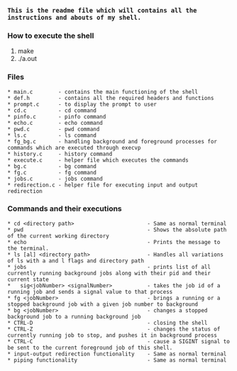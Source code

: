 ### `This is the readme file which will contains all the instructions and abouts of my shell.`

### How to execute the shell

1. make
2. ./a.out

### Files

    * main.c        - contains the main functioning of the shell
    * def.h         - contains all the required headers and functions
    * prompt.c      - to display the prompt to user
    * cd.c          - cd command
    * pinfo.c       - pinfo command
    * echo.c        - echo command
    * pwd.c         - pwd command
    * ls.c          - ls command
    * fg_bg.c       - handling background and foreground processes for commands which are executed through execvp
    * history.c     - history command
    * execute.c     - helper file which executes the commands
    * bg.c          - bg command
    * fg.c          - fg command
    * jobs.c        - jobs command
    * redirection.c - helper file for executing input and output redirection

### Commands and their executions

    * cd <directory path>                       - Same as normal terminal
    * pwd                                       - Shows the absolute path of the current working directory
    * echo                                      - Prints the message to the terminal.
    * ls [al] <directory path>                  - Handles all variations of ls with a and l flags and directory path
    * jobs                                      - prints list of all currently running background jobs along with their pid and their current state
    *   sig<jobNumber> <signalNumber>           - takes the job id of a running job and sends a signal value to that process
    * fg <jobNumber>                            - brings a running or a stopped background job with a given job number to background
    * bg <jobNumber>                            - changes a stopped background job to a running background job
    * CTRL-D                                    - closing the shell
    * CTRL-Z                                    - changes the status of currently running job to stop, and pushes it in background process
    * CTRL-C                                    - cause a SIGINT signal to be sent to the current foreground job of this shell.
    * input-output redirection functionality    - Same as normal terminal
    * piping functionality                      - Same as normal terminal

